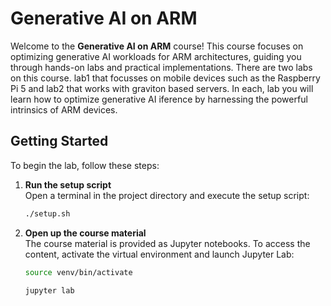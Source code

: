 # Generative AI on ARM

Welcome to the **Generative AI on ARM** course! This course focuses on optimizing generative AI workloads for ARM architectures, guiding you through hands-on labs and practical implementations. There are two labs on this course. lab1 that focusses on mobile devices such as the Raspberry Pi 5 and lab2 that works with graviton based servers. In each, lab you will learn how to optimize generative AI iference by harnessing the powerful intrinsics of ARM devices. 

## Getting Started

To begin the lab, follow these steps:

1. **Run the setup script**  
   Open a terminal in the project directory and execute the setup script:  
   
   ```bash
   ./setup.sh
   ```

2. **Open up the course material**  
   The course material is provided as Jupyter notebooks. To access the content, activate the virtual environment and launch Jupyter Lab:
   
   ```bash
   source venv/bin/activate

   jupyter lab 
   ```
